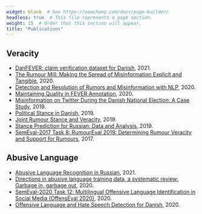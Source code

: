 ```yaml
---
widget: blank  # See https://wowchemy.com/docs/page-builder/
headless: true  # This file represents a page section.
weight: 15  # Order that this section will appear.
title: "Publications"
---
```


## Veracity

* [DanFEVER: claim verification dataset for Danish](/publication/danfever/), 2021.
* [The Rumour Mill: Making the Spread of Misinformation Explicit and Tangible](/publication/therumourmillmakingthespreadofmisinformationexplicitandtangible/), 2020.
* [Detection and Resolution of Rumors and Misinformation with NLP](/publication/detectionandresolutionofrumorsandmisinformationwithnlp/), 2020.
* [Maintaining Quality in FEVER Annotation](/publication/maintainingqualityinfeverannotation/), 2020.
* [Misinformation on Twitter During the Danish National Election: A Case Study](/publication/misinformationontwitterduringthedanishnationalelectionacasestudy/), 2019.
* [Political Stance in Danish](/publication/politicalstanceindanish/), 2019.
* [Joint Rumour Stance and Veracity](/publication/jointrumourstanceandveracity/), 2019.
* [Stance Prediction for Russian: Data and Analysis](/publication/stancepredictionforrussiandataandanalysis/), 2019.
* [SemEval-2017 Task 8: RumourEval 2019: Determining Rumour Veracity and Support for Rumours](/publication/rumoureval17/), 2017.

## Abusive Language

* [Abusive Language Recognition in Russian](/publication/ablang_russian/), 2021.
* [Directions in abusive language training data, a systematic review: Garbage in, garbage out](/publication/directions/), 2020.
* [SemEval-2020 Task 12: Multilingual Offensive Language Identification in Social Media (OffensEval 2020)](/publication/semevaltaskmultilingualoffensivelanguageidentificationinsocialmediaoffenseval/), 2020.
* [Offensive Language and Hate Speech Detection for Danish](/publication/offensivelanguageandhatespeechdetectionfordanish/), 2020.
